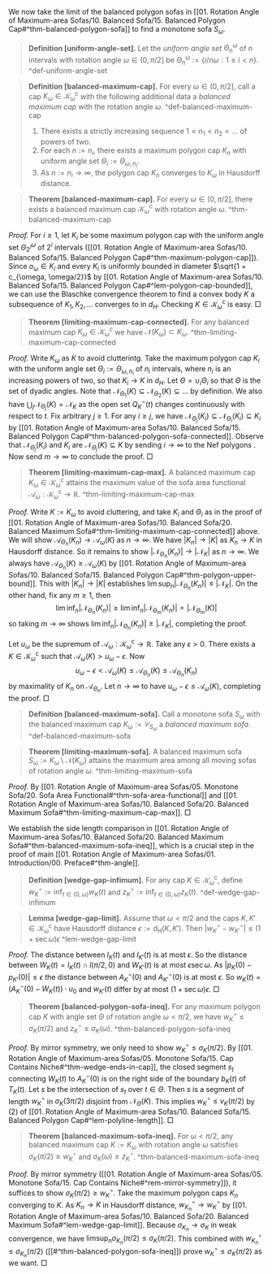 We now take the limit of the balanced polygon sofas in [[01. Rotation Angle of Maximum-area Sofas/10. Balanced Sofa/15. Balanced Polygon Cap#^thm-balanced-polygon-sofa]] to find a monotone sofa $S_\omega$.

> __Definition [uniform-angle-set].__ Let the _uniform angle set_ $\Theta_{n}^{\omega}$ of $n$ intervals with rotation angle $\omega \in (0, \pi/2]$ be $\Theta_{n}^{\omega} := \left\{ i / n\omega : 1 \leq i < n \right\}$. ^def-uniform-angle-set

> __Definition [balanced-maximum-cap].__ For every $\omega \in (0, \pi/2]$, call a cap $K_\omega \in \mathcal{K}_\omega^\mathrm{c}$ with the following additional data a _balanced maximum cap_ with the rotation angle $\omega$. ^def-balanced-maximum-cap
> 
> 1. There exists a strictly increasing sequence $1 < n_1 < n_2 < \dots$ of powers of two.
> 2. For each $n := n_i$, there exists a maximum polygon cap $K_n$ with uniform angle set $\Theta_i := \Theta_{\omega, n_i}$.
> 3. As $n := n_i \to \infty$, the polygon cap $K_n$ converges to $K_\omega$ in Hausdorff distance.

> __Theorem [balanced-maximum-cap].__ For every $\omega \in (0, \pi/2]$, there exists a balanced maximum cap $\mathcal{K}_\omega^\mathrm{c}$ with rotation angle $\omega$. ^thm-balanced-maximum-cap

_Proof._ For $i \geq 1$, let $K_i$ be some maximum polygon cap with the uniform angle set $\Theta_{2^i}^{\omega}$ of $2^i$ intervals ([[01. Rotation Angle of Maximum-area Sofas/10. Balanced Sofa/15. Balanced Polygon Cap#^thm-maximum-polygon-cap]]). Since $o_\omega \in K_i$ and every $K_i$ is uniformly bounded in diameter $\sqrt{1 + c_{\omega, \omega/2}}$ by [[01. Rotation Angle of Maximum-area Sofas/10. Balanced Sofa/15. Balanced Polygon Cap#^lem-polygon-cap-bounded]], we can use the Blaschke convergence theorem to find a convex body $K$ a subsequence of $K_1, K_2, \dots$ converges to in $d_H$. Checking $K \in \mathcal{K}_\omega^\mathrm{c}$ is easy. □

> __Theorem [limiting-maximum-cap-connected].__ For any balanced maximum cap $K_\omega \in \mathcal{K}_\omega^\mathrm{c}$ we have $\mathcal{N}(K_\omega) \subset K_\omega$. ^thm-limiting-maximum-cap-connected

_Proof._ Write $K_\omega$ as $K$ to avoid clutterintg. Take the maximum polygon cap $K_i$ with the uniform angle set $\Theta_i := \Theta_{\omega, n_i}$ of $n_i$ intervals, where $n_i$ is an increasing powers of two, so that $K_i \to K$ in $d_H$. Let $\Theta = \cup_i \Theta_i$ so that $\Theta$ is the set of dyadic angles. Note that $\mathcal{N}_{\Theta_1}(K) \subseteq \mathcal{N}_{\Theta_2}(K) \subseteq \dots$ by definition. We also have $\bigcup_{j} \mathcal{N}_{\Theta_j}(K) = \mathcal{N}_K$ as the open set $Q_K^-(t)$ changes continuously with respect to $t$. Fix arbitrary $j \geq 1$. For any $i \geq j$, we have $\mathcal{N}_{\Theta_j}(K_i) \subseteq \mathcal{N}_{\Theta_i}(K_i) \subseteq K_i$ by [[01. Rotation Angle of Maximum-area Sofas/10. Balanced Sofa/15. Balanced Polygon Cap#^thm-balanced-polygon-sofa-connected]]. Observe that $\mathcal{N}_{\Theta_j}(K_i)$ and $K_i$ are  $\mathcal{N}_{\Theta_j}(K) \subseteq K$ by sending $i \to \infty$ to the Nef polygons . Now send $m \to \infty$ to conclude the proof. □

> __Theorem [limiting-maximum-cap-max].__ A balanced maximum cap $K_\omega \in \mathcal{K}_\omega^\mathrm{c}$ attains the maximum value of the sofa area functional $\mathcal{A}_\omega : \mathcal{K}_\omega^\mathrm{c} \to \mathbb{R}$. ^thm-limiting-maximum-cap-max

_Proof._ Write $K := K_\omega$ to avoid cluttering, and take $K_i$ and $\Theta_i$ as in the proof of [[01. Rotation Angle of Maximum-area Sofas/10. Balanced Sofa/20. Balanced Maximum Sofa#^thm-limiting-maximum-cap-connected]] above. We will show $\mathcal{A}_{\Theta_n}(K_n) \to \mathcal{A}_\omega(K)$ as $n \to \infty$. We have $|K_n| \to |K|$ as $K_n \to K$ in Hausdorff distance. So it remains to show $|\mathcal{N}_{\Theta_n}(K_n)| \to |\mathcal{N}_K|$ as $n \to \infty$. We always have $\mathcal{A}_{\Theta_n}(K) \geq \mathcal{A}_\omega(K)$ by [[01. Rotation Angle of Maximum-area Sofas/10. Balanced Sofa/15. Balanced Polygon Cap#^thm-polygon-upper-bound]]. This with $|K_n| \to |K|$ establishes $\lim \sup_n{ |\mathcal{N}_{\Theta_n}(K_n)| } \leq |\mathcal{N}_K|$. On the other hand, fix any $m \geq 1$, then
$$
\lim \inf_{n} |\mathcal{N}_{\Theta_n}(K_n)| \geq \lim \inf_{n} |\mathcal{N}_{\Theta_m}(K_n)| =  |\mathcal{N}_{\Theta_m}(K)|
$$
so taking $m \to \infty$ shows $\lim \inf_{n} |\mathcal{N}_{\Theta_n}(K_n)| \geq |\mathcal{N}_K|$, completing the proof.

Let $u_\omega$ be the supremum of $\mathcal{A}_\omega : \mathcal{K}_\omega^\mathrm{c} \to \mathbb{R}$. Take any $\epsilon > 0$. There exists a $K \in \mathcal{K}_\omega^\mathrm{c}$ such that $\mathcal{A}_\omega(K) > u_\omega - \epsilon$. Now
$$
u_\omega - \epsilon < \mathcal{A}_\omega(K) \leq \mathcal{A}_{\Theta_n}(K) \leq \mathcal{A}_{\Theta_n}(K_n)
$$
by maximality of $K_n$ on $\mathcal{A}_{\Theta_n}$. Let $n \to \infty$ to have $u_\omega - \epsilon \leq \mathcal{A}_\omega(K)$, completing the proof. □

> __Definition [balanced-maximum-sofa].__ Call a monotone sofa $S_\omega$ with the balanced maximum cap $K_\omega := \mathcal{C}_{S_\omega}$ a _balanced maximum sofa_. ^def-balanced-maximum-sofa

> __Theorem [limiting-maximum-sofa].__ A balanced maximum sofa $S_\omega := K_\omega \setminus \mathcal{N}(K_\omega)$ attains the maximum area among all moving sofas of rotation angle $\omega$. ^thm-limiting-maximum-sofa

_Proof._ By [[01. Rotation Angle of Maximum-area Sofas/05. Monotone Sofa/20. Sofa Area Functional#^thm-sofa-area-functional]] and [[01. Rotation Angle of Maximum-area Sofas/10. Balanced Sofa/20. Balanced Maximum Sofa#^thm-limiting-maximum-cap-max]]. □

We establish the side length comparison in [[01. Rotation Angle of Maximum-area Sofas/10. Balanced Sofa/20. Balanced Maximum Sofa#^thm-balanced-maximum-sofa-ineq]], which is a crucial step in the proof of main [[01. Rotation Angle of Maximum-area Sofas/01. Introduction/00. Preface#^thm-angle]].

> __Definition [wedge-gap-infimum].__ For any cap $K \in \mathcal{K}_\omega^\mathrm{c}$, define $w_K^\circ := \inf_{t \in (0, \omega)} w_K(t)$ and $z_K^\circ := \inf_{t \in (0, \omega)} z_K(t)$. ^def-wedge-gap-infimum

> __Lemma [wedge-gap-limit].__ Assume that $\omega < \pi/2$ and the caps $K, K' \in \mathcal{K}_\omega^\mathrm{c}$ have Hausdorff distance $\epsilon := d_\mathrm{H}(K, K')$. Then $|w_K^{\circ} - w_{K'}^{\circ}| \leq (1 + \sec \omega) \epsilon$ ^lem-wedge-gap-limit

_Proof._ The distance between $l_K(t)$ and $l_{K'}(t)$ is at most $\epsilon$. So the distance between $W_K(t) = l_K(t) \cap l(\pi/2, 0)$ and $W_{K'}(t)$ is at most $\epsilon \sec \omega$. As $|p_K(0) - p_{K'}(0)|\leq \epsilon$ the distance between $A_K^-(0)$ and $A_{K'}^-(0)$ is at most $\epsilon$. So $w_K(t) = (A_K^-(0) - W_K(t)) \cdot u_0$ and $w_{K'}(t)$ differ by at most $(1 + \sec \omega) \epsilon$. □

> __Theorem [balanced-polygon-sofa-ineq].__ For any maximum polygon cap $K$ with angle set $\Theta$ of rotation angle $\omega < \pi/2$, we have $w_K^{\circ} \leq \sigma_K(\pi/2)$ and $z_K^{\circ} \leq \sigma_K(\omega)$. ^thm-balanced-polygon-sofa-ineq

_Proof._ By mirror symmetry, we only need to show $w_K^{\circ} \leq \sigma_K(\pi/2)$. By [[01. Rotation Angle of Maximum-area Sofas/05. Monotone Sofa/15. Cap Contains Niche#^thm-wedge-ends-in-cap]], the closed segment $s_t$ connecting $W_K(t)$ to $A_K^-(0)$ is on the right side of the boundary $b_K(t)$ of $T_K(t)$. Let $s$ be the intersection of $s_t$ over $t \in \Theta$. Then $s$ is a segment of length $w_K^{\circ}$ in $\sigma_K(3\pi/2)$ disjoint from $\mathcal{N}_\Theta(K)$. This implies $w_K^{\circ} \leq v_K(\pi/2)$ by (2) of [[01. Rotation Angle of Maximum-area Sofas/10. Balanced Sofa/15. Balanced Polygon Cap#^lem-polyline-length]]. □

> __Theorem [balanced-maximum-sofa-ineq].__ For $\omega < \pi/2$, any balanced maximum cap $K := K_\omega$ with rotation angle $\omega$ satisfies $\sigma_K(\pi/2) \geq w_K^\circ$ and $\sigma_K(\omega) \geq z_K^\circ$. ^thm-balanced-maximum-sofa-ineq

_Proof._ By mirror symmetry ([[01. Rotation Angle of Maximum-area Sofas/05. Monotone Sofa/15. Cap Contains Niche#^rem-mirror-symmetry]]), it suffices to show $\sigma_K(\pi/2) \geq w_K^\circ$. Take the maximum polygon caps $K_n$ converging to $K$. As $K_n \to K$ in Hausdorff distance, $w_{K_n} ^{\circ} \to w_K^{\circ}$ by [[01. Rotation Angle of Maximum-area Sofas/10. Balanced Sofa/20. Balanced Maximum Sofa#^lem-wedge-gap-limit]]. Because $\sigma_{K_n} \to \sigma_K$ in weak convergence, we have $\limsup_{ n } \sigma_{K_n}(\pi/2) \leq \sigma_K(\pi/2)$. This combined with $w_{K_n}^{\circ} \leq \sigma_{K_n}(\pi/2)$ ([[#^thm-balanced-polygon-sofa-ineq]]) prove $w_K^\circ \leq \sigma_K(\pi/2)$ as we want. □